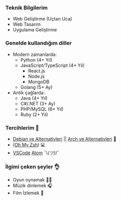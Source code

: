 ### Teknik Bilgilerim

- Web Geliştirme (Uçtan Uca)
- Web Tasarım
- Uygulama Geliştirme

### Genelde kullandığım diller

- Modern zamanlarda:
  - Python (4+ Yıl)
  - JavaScript/TypeScript (4+ Yıl)
    - React.js
    - Node.js
    - MongoDB
  - Golang (5+ Ay)
- Antik çağlarda:
  - Java (4+ Yıl)
  - C#/.NET (3+ Ay)
  - PHP/MySQL (6+ Yıl)
  - Ruby (2+ Yıl)

### Tercihlerim 🙏

- [Debian ve Alternativleri](https://www.debian.org/) || [Arch ve Alternativleri](https://archlinux.org/) 🐧
- ([Oh My Zsh](https://ohmyz.sh/)) 💻
- [VSCode](https://code.visualstudio.com/) [Atom](https://atom.io/) ¯\\_(ツ)_/¯

### İlgimi çeken şeyler 👌

- Oyun oynamak 🚴‍♂️
- Müzik dinlemek 🎧
- Film İzlemek 🎥
